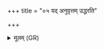 +++
title = "०५ यद् अनुवृत्तम् उद्धरति"

+++
<details><summary>मूलम् (GR)</summary>

यद् अनुवृत्तम् उद्धरति  
दिशोदिश एवैनं भयम् आ गच्छति ॥
</details>